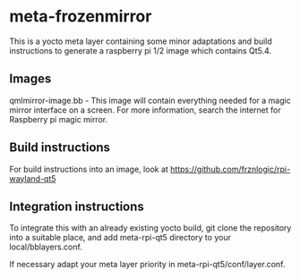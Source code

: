 meta-frozenmirror
=================

This is a yocto meta layer containing some minor adaptations and build 
instructions to generate a raspberry pi 1/2 image which contains Qt5.4. 


Images
------

qmlmirror-image.bb - This image will contain everything needed for a magic
mirror interface on a screen. For more information, search the internet for
Raspberry pi magic mirror. 


Build instructions
------------------

For build instructions into an image, look at
https://github.com/frznlogic/rpi-wayland-qt5


Integration instructions
------------------------
To integrate this with an already existing yocto build, git clone the 
repository into a suitable place, and add meta-rpi-qt5 directory to your
local/bblayers.conf. 

If necessary adapt your meta layer priority in meta-rpi-qt5/conf/layer.conf.


